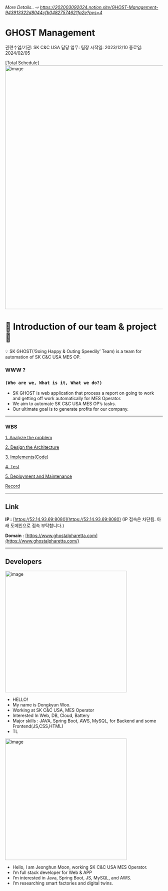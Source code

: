 _More Details.. ⇨ https://202003092024.notion.site/GHOST-Management-943913322d8044cfb04827574621fa2e?pvs=4_


# GHOST Management

관련수업/기관: SK C&C USA
담당 업무: 팀장
시작일: 2023/12/10
종료일: 2024/02/05

[Total Schedule]
<img width="778" alt="image" src="https://github.com/user-attachments/assets/a2c1fdc2-070c-4ca8-9c8b-215be077c22b" />


# 🎉 Introduction of our team & project 🎉

<aside>
💡 SK GHOST(’Going Happy & Outing Speedily’ Team) is a team for automation of SK C&C USA MES OP.

</aside>

### WWW ?

### `(Who are we, What is it, What we do?)`

- SK GHOST is web application that process a report on going to work and getting off work automatically for MES Operator.
- We aim to automate SK C&C USA MES OP’s tasks.
- Our ultimate goal is to generate profits for our company.

---

### WBS

[1. Analyze the problem](https://www.notion.so/1-Analyze-the-problem-f6928ecde3fe45d995ebfe7431cad4c2?pvs=21)

[2. Design the Architecture](https://www.notion.so/2-Design-the-Architecture-9af05eccaeba47cebb616c3cfb4cc1aa?pvs=21)

[3. Implements(Code)](https://www.notion.so/3-Implements-Code-38ed0fb8ed1e482b859c429c3715b599?pvs=21)

[4. Test](https://www.notion.so/4-Test-a81967fd75a74b6c8fb9b850a4541b49?pvs=21)

[5. Deployment and Maintenance](https://www.notion.so/5-Deployment-and-Maintenance-ac0398bfa60949378c8cce02171847f0?pvs=21)

[Record](https://www.notion.so/Record-67488ab4a1334dae9d1cb94da2920f91?pvs=21)

---

## Link

**IP           :** [https://52.14.93.69:8080](https://52.14.93.69:8080) (IP 접속은 차단됨. 아래 도메인으로 접속 부탁합니다.)

**Domain** : [https://www.ghostalpharetta.com](https://www.ghostalpharetta.com/)

---

## Developers

<img width="388" alt="image" src="https://github.com/user-attachments/assets/e0a9f073-0e68-490d-a95a-935b2dc2ddf5" />

- HELLO!
- My name is Dongkyun Woo.
- Working at SK C&C USA, MES Operator
- Interested In Web, DB, Cloud, Battery
- Major skills : JAVA, Spring Boot, AWS, MySQL, for Backend and some Frontend(JS,CSS,HTML)
- TL

  
<img width="388" alt="image" src="https://github.com/user-attachments/assets/88544162-4361-4aee-b4f5-f0db7b9ff580" />

- Hello, I am Jeonghun Moon, working SK C&C USA MES Operator.
- I’m full stack developer for Web & APP
- I’m interested in Java, Spring Boot, JS, MySQL, and AWS.
- I’m researching smart factories and digital twins.

